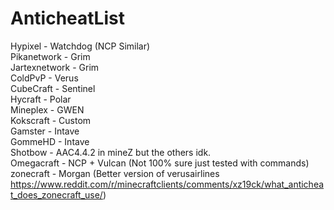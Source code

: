 # AnticheatList 
Hypixel - Watchdog (NCP Similar)   
Pikanetwork - Grim   
Jartexnetwork - Grim   
ColdPvP - Verus   
CubeCraft - Sentinel   
Hycraft - Polar   
Mineplex - GWEN   
Kokscraft - Custom   
Gamster - Intave   
GommeHD - Intave   
Shotbow - AAC4.4.2 in mineZ but the others idk.    
Omegacraft - NCP + Vulcan (Not 100% sure just tested with commands)    
zonecraft - Morgan (Better version of verusairlines https://www.reddit.com/r/minecraftclients/comments/xz19ck/what_anticheat_does_zonecraft_use/) 
